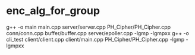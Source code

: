 # enc_alg_for_group
g++ -o main main.cpp server/server.cpp PH_Cipher/PH_Cipher.cpp conn/conn.cpp buffer/buffer.cpp server/epoller.cpp -lgmp -lgmpxx
g++ -o cli_test client/client.cpp client/main.cpp PH_Cipher/PH_Cipher.cpp -lgmp -lgmpxx